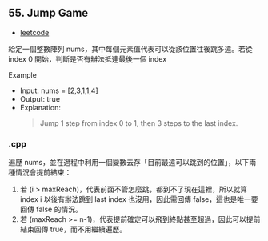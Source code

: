 ## 55. Jump Game
- [leetcode](https://leetcode.com/problems/jump-game/)

給定一個整數陣列 nums，其中每個元素值代表可以從該位置往後跳多遠。若從 index 0 開始，判斷是否有辦法抵達最後一個 index

Example
- Input: nums = [2,3,1,1,4]
- Output: true
- Explanation: 
    > Jump 1 step from index 0 to 1, then 3 steps to the last index.
### .cpp
遍歷 nums，並在過程中利用一個變數去存「目前最遠可以跳到的位置」，以下兩種情況會提前結束：
1. 若 (i > maxReach)，代表前面不管怎麼跳，都到不了現在這裡，所以就算 index i 以後有辦法跳到 last index 也沒用，因此需回傳 false，這也是唯一要回傳 false 的情況。
2. 若 (maxReach >= n-1)，代表提前確定可以飛到終點甚至超過，因此可以提前結束回傳 true，而不用繼續遍歷。